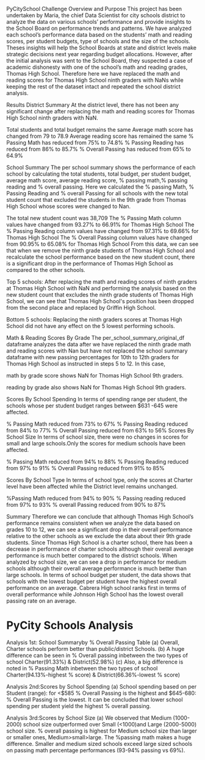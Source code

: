 PyCitySchool Challenge
Overview and Purpose
This project has been undertaken by Maria, the chief Data Scientist for city schools district to analyze the data on various schools’ performance and provide insights to the School Board on performance trends and patterns. We have analyzed each school’s performance data based on the students’ math and reading scores, per student budgets, type of schools and the size of the schools. Theses insights will help the School Boards at state and district levels make strategic decisions next year regarding budget allocations. However, after the initial analysis was sent to the School Board, they suspected a case of academic dishonesty with one of the school’s math and reading grades, Thomas High School. Therefore here we have replaced the math and reading scores for Thomas High School ninth graders with NaNs while keeping the rest of the dataset intact and repeated the school district analysis.



Results
District Summary
At the district level, there has not been any significant change after replacing the math and reading scores for Thomas High School ninth graders with NaN.

Total students and total budget remains the same
Average math score has changed from 79 to 78.9
Average reading score has remained the same
% Passing Math has reduced from 75% to 74.8%
% Passing Reading has reduced from 86% to 85.7%
% Overall Passing has reduced from 65% to 64.9%
 

School Summary
The per school summary shows the performance of each school by calculating the total students, total budget, per student budget, average math score, average reading score, % passing math,% passing reading and % overall passing. Here we calculated the % passing Math, % Passing Reading and % overall Passing for all schools with the new total student count that excluded the students in the 9th grade from Thomas High School whose scores were changed to Nan.

The total new student count was 38,709
The % Passing Math column values have changed from 93.27% to 66.91% for Thomas High School
The % Passing Reading column values have changed from 97.31% to 69.66% for Thomas High School
The % Overall Passing column values have changed from 90.95% to 65.08% for Thomas High School
From this data, we can see that when we remove the ninth grade students of Thomas High School and recalculate the school performance based on the new student count, there is a significant drop in the performance of Thomas High School as compared to the other schools.



Top 5 schools:
After replacing the math and reading scores of ninth graders at Thomas High School with NaN and performing the analysis based on the new student count that excludes the ninth grade students of Thomas High School, we can see that Thomas High School's position has been dropped from the second place and replaced by Griffin High School.



Bottom 5 schools:
Replacing the ninth graders scores at Thomas High School did not have any effect on the 5 lowest performing schools.



Math & Reading Scores By Grade
The per_school_summary_original_df dataframe analyzes the data after we have replaced the ninth grade math and reading scores with Nan but have not replaced the school summary dataframe with new passing percentages for 10th to 12th graders for Thomas High School as instructed in steps 5 to 12. In this case,

math by grade score shows NaN for Thomas High School 9th graders.


reading by grade also shows NaN for Thomas High School 9th graders.


Scores By School Spending
In terms of spending range per student, the schools whose per student budget ranges between $631 -645 were affected.

% Passing Math reduced from 73% to 67%
% Passing Reading reduced from 84% to 77%
% Overall Passing reduced from 63% to 56% 
Scores By School Size
In terms of school size, there were no changes in scores for small and large schools.Only the scores for medium schools have been affected.

% Passing Math reduced from 94% to 88%
% Passing Reading reduced from 97% to 91%
% Overall Passing reduced from 91% to 85%


Scores By School Type
In terms of school type, only the scores at Charter level have been affected while the District level remains unchanged.

%Passing Math reduced from 94% to 90%
% Passing reading reduced from 97% to 93%
% overall Passing reduced from 90% to 87%


Summary
Therefore we can conclude that although Thomas High School’s performance remains consistent when we analyze the data based on grades 10 to 12, we can see a significant drop in their overall performance relative to the other schools as we exclude the data about their 9th grade students. Since Thomas High School is a charter school, there has been a decrease in performance of charter schools although their overall average performance is much better compared to the district schools. When analyzed by school size, we can see a drop in performance for medium schools although their overall average performance is much better than large schools. In terms of school budget per student, the data shows that schools with the lowest budget per student have the highest overall performance on an average. Cabrera High school ranks first in terms of overall performance while Johnson High School has the lowest overall passing rate on an average.


# PyCity Schools Analysis
Analysis 1st: School Summaryby % Overall Passing Table
(a) Overall, Charter schools perform better than public/district Schools.
(b) A huge difference can be seen in % Overall passing inbetween the two types of school Charter(91.33%) & District(52.98%)
(c) Also, a big difference is noted in % Passing Math inbetween the two types of school Charter(94.13%-highest % score) & District(66.36%-lowest % score)

Analysis 2nd:Scores by School Spending
(a) School spending based on per Student (range): for <$585 % Overall Passing is the highest and $645-680: % Overall Passing is the lowest. It can be concluded that lower school spending per student yield the highest % overall passing.

Analysis 3rd:Scores by School Size
(a) We observed that Medium (1000-2000) school size outperformed over Small (<1000)and Large (2000-5000) school size. % overall passing is highest for Medium school size than larger or smaller ones, Medium>small>large. The %passing math makes a huge difference. Smaller and medium sized schools exceed large sized schools on passing math percentage performances (93-94% passing vs 69%).
